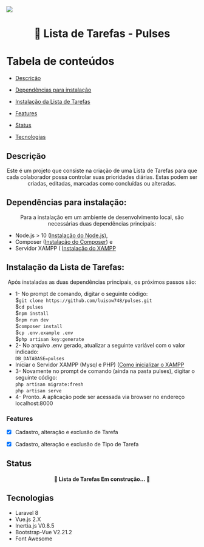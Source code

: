
<img src="https://img.shields.io/static/v1?label=Versão&message=1.0.0&color=7159c1&style=for-the-badge&logo=ghost" />

<h1 align="center"> 🔗 Lista de Tarefas - Pulses</h1>

Tabela de conteúdos
=================
<!--ts-->
   * [Descrição](#descricao)
   * [Dependências para instalação](#dependencias-para-instalacao)
   * [Instalação da Lista de Tarefas](#instalacao)
   * [Features](#Features)
      
   * [Status](#Status)
   * [Tecnologias](#Tecnologias)
<!--te-->

## Descrição
<p id="descricao" align="center">
Este é um projeto que consiste na criação de uma Lista de Tarefas para que cada colaborador possa controlar suas prioridades diárias. Estas podem ser criadas, editadas, marcadas como concluídas ou alteradas.
</p>

## Dependências para instalação:
<p id="dependencias-para-instalacao" align="center">
Para a instalação em um ambiente de desenvolvimento local, são necessárias duas dependências principais:
<ul>
<li>Node.js > 10 (<a href="https://nodejs.org/en/">Instalação do Node.js</a>), </li>
<li>Composer (<a href="https://getcomposer.org/download/">Instalação do Composer</a>) e</li>
<li>Servidor XAMPP ( <a href="https://www.apachefriends.org/pt_br/download.html">Instalação do XAMPP</a></li>
</ul>
</p>

## Instalação da Lista de Tarefas:
<p id="instalacao" align="center">
Após instaladas as duas dependências principais, os próximos passos são:
<ul>
    <li>1- No prompt de comando, digitar o seguinte código: <br>
        $<code>git clone https://github.com/luisow748/pulses.git</code><br>
        $<code>cd pulses</code><br>
        $<code>npm install</code><br>
        $<code>npm run dev</code><br>
        $<code>composer install</code><br>
        $<code>cp .env.example .env</code><br>
        $<code>php artisan key:generate</code><br>
    </li>
    <li>2- No arquivo .env gerado, atualizar a seguinte variável 
    com o valor indicado:<br>
        <code>DB_DATABASE=pulses</code>
    </li>
    <li>Iniciar o Servidor XAMPP (Mysql e PHP) (<a href="https://pt.wikihow.com/Iniciar-o-XAMPP-na-Inicializa%C3%A7%C3%A3o-do-Windows">Como inicializar o XAMPP</a></li>
    <li>3- Novamente no prompt de comando (ainda na pasta pulses), digitar o seguinte código:<br>
    <code>php artisan migrate:fresh</code><br>
    <code>php artisan serve</code>
    </li>
    <li>4- Pronto. A aplicação pode ser acessada via browser no endereço localhost:8000</li>
</ul>
</p>

### Features

- [x] Cadastro, alteração e exclusão de Tarefa
- [x] Cadastro, alteração e exclusão de Tipo de Tarefa


## Status

<h4 align="center"> 
	🚧  Lista de Tarefas Em construção...  🚧
</h4>



## Tecnologias

<ul>
    <li><a ref="https://laravel.com/">Laravel 8</a> </li>
    <li><a ref="https://vuejs.org/">Vue.js 2.X</a> </li>
    <li><a ref="https://inertiajs.com/">Inertia.js V0.8.5</a> </li>
    <li><a ref="https://bootstrap-vue.org/">Bootstrap-Vue V2.21.2</a> </li>
    <li><a ref="https://fontawesome.com/">Font Awesome</a> </li>
</ul>
